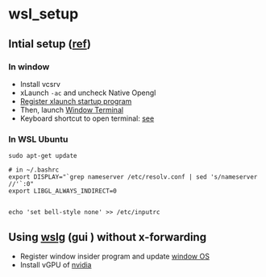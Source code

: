 # wsl_setup 


## Intial setup ([ref](https://holeeman.github.io/windows/WSL-2%EC%97%90%EC%84%9C-%EB%A6%AC%EB%88%85%EC%8A%A4-GUI-%ED%94%84%EB%A1%9C%EA%B7%B8%EB%9E%A8-%EC%8B%A4%ED%96%89/))

### In window 
  * Install vcsrv
  * xLaunch `-ac` and uncheck Native Opengl 
  * [Register xlaunch startup program ](https://hoodiejun.tistory.com/13) 
  * Then, launch [Window Terminal](https://wslhub.com/wsl-firststep/devsetup/multiplexer/) 
  * Keyboard shortcut to open terminal: [see](https://docs.microsoft.com/ko-kr/windows/terminal/panes)

### In WSL Ubuntu 
```
sudo apt-get update

# in ~/.bashrc 
export DISPLAY="`grep nameserver /etc/resolv.conf | sed 's/nameserver //'`:0"
export LIBGL_ALWAYS_INDIRECT=0 


echo 'set bell-style none' >> /etc/inputrc

```


## Using [wslg](https://docs.microsoft.com/ko-kr/windows/wsl/tutorials/gui-apps) (gui ) without x-forwarding 
* Register window insider program and update [window OS](http://blog.naver.com/PostView.nhn?blogId=dev4unet&logNo=222324541781&parentCategoryNo=&categoryNo=&viewDate=&isShowPopularPosts=true&from=search)
* Install vGPU of [nvidia](https://developer.nvidia.com/cuda/wsl/download)

